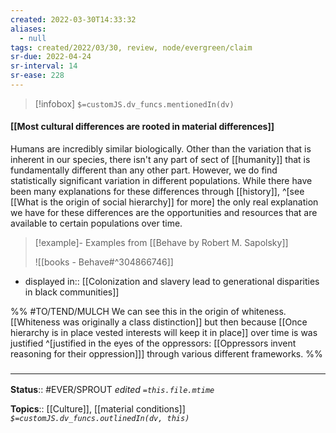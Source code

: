 ```yaml
---
created: 2022-03-30T14:33:32 
aliases:
  - null
tags: created/2022/03/30, review, node/evergreen/claim
sr-due: 2022-04-24
sr-interval: 14
sr-ease: 228
---
```

> [!infobox]
`$=customJS.dv_funcs.mentionedIn(dv)`

#### [[Most cultural differences are rooted in material differences]] 

Humans are incredibly similar biologically. Other than the variation that is inherent in our species, there isn't any part of sect of [[humanity]] that is fundamentally different than any other part. However, we do find statistically significant variation in different populations.
While there have been many explanations for these differences through [[history]], 
^[see [[What is the origin of social hierarchy]] for more]
the only real explanation we have for these differences are the opportunities and resources that are available to certain populations over time.

> [!example]- Examples from [[Behave by Robert M. Sapolsky]]
> 
> ![[books - Behave#^304866746]]

- displayed in:: [[Colonization and slavery lead to generational disparities in black communities]]

%% #TO/TEND/MULCH 
We can see this in the origin of whiteness.
[[Whiteness was originally a class distinction]]
but then because [[Once hierarchy is in place vested interests will keep it in place]]
over time is was justified
^[justified in the eyes of the oppressors: [[Oppressors invent reasoning for their oppression]]]
through various different frameworks.
%%

### <hr class="footnote"/>

**Status**:: #EVER/SPROUT
*edited `=this.file.mtime`*

**Topics**:: [[Culture]], [[material conditions]]
*`$=customJS.dv_funcs.outlinedIn(dv, this)`*
